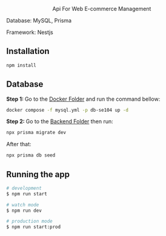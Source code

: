 <p align="center">
  Api For Web E-commerce Management
 
  Database: MySQL, Prisma
</p>
<p>

</p>
<p>
    Framework: Nestjs 
</p>

## Installation

```bash
npm install
```

## Database

<b>Step 1: </b>
Go to the [Docker Folder](./docker/) and run the command bellow:

```bash
docker compose -f mysql.yml -p db-se104 up -d
```

<b>Step 2: </b>
Go to the [Backend Folder](./se104-api) then run:

```bash
npx prisma migrate dev
```

After that:

```bash
npx prisma db seed
```

## Running the app

```bash
# development
$ npm run start

# watch mode
$ npm run dev

# production mode
$ npm run start:prod
```
